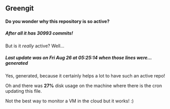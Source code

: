 ## Greengit

#### Do you wonder why this repository is so active?

##### After all it has 30993 commits!

But is it *really* active? Well...

##### Last update was on Fri Aug 26 at 05:25:14 when those lines were... generated

Yes, generated, because it certainly helps a lot to have such an active repo!

Oh and there was **27%** disk usage on the machine
where there is the cron updating this file.

Not the best way to monitor a VM in the cloud but it works! :)
